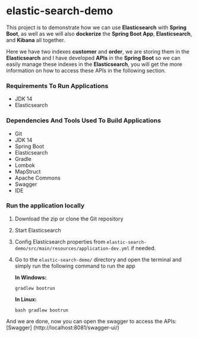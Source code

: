 # elastic-search-demo
This project is to demonstrate how we can use **Elasticsearch** with 
**Spring Boot**, as well as we will also **dockerize** the **Spring Boot App**, 
**Elasticsearch**, and **Kibana** all together.

Here we have two indexes  **customer** and **order**, we are storing 
them in the **Elasticsearch** and I have developed **APIs** in the **Spring Boot** so we can easily manage these indexes in the **Elasticsearch**, you will get the more 
information on how to access these APIs in the following section.

### Requirements To Run Applications
* JDK 14
* Elasticsearch

### Dependencies And Tools Used To Build Applications
* Git
* JDK 14
* Spring Boot
* Elasticsearch
* Gradle
* Lombok
* MapStruct
* Apache Commons
* Swagger
* IDE  

### Run the application locally
1. Download the zip or clone the Git repository
4. Start Elasticsearch
5. Config Elasticsearch properties from `elastic-search-demo/src/main/resources/application-dev.yml` if needed.
6. Go to the `elastic-search-demo/` directory and open  the 
terminal and simply run the following command to run the app
   
   **In Windows:** 
       
       gradlew bootrun
  
   **In Linux:**
   
       bash gradlew bootrun
  
And we are done, now you can open the swagger to access the APIs: 
[Swagger] (http://localhost:8081/swagger-ui/)

